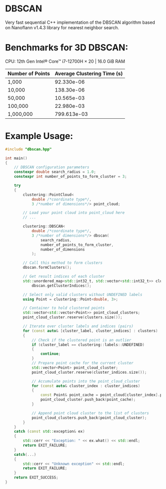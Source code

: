 # DBSCAN

Very fast sequential C++ implementation of the DBSCAN algorithm based on Nanoflann v1.4.3 library for nearest neighbor search.

# Benchmarks for 3D DBSCAN:

CPU: 12th Gen Intel® Core™ i7-12700H × 20 | 16.0 GiB RAM

| Number of Points | Average Clustering Time (s) |
| ---------------- | --------------------------- |
| 1,000            | 92.330e-06                  |
| 10,000           | 138.30e-06                  |
| 50,000           | 10.565e-03                  |
| 100,000          | 22.980e-03                  |
| 1,000,000        | 799.613e-03                 |

# Example Usage:

```cpp
#include "dbscan.hpp"

int main() 
{
    // DBSCAN configuration parameters
    constexpr double search_radius = 1.0;
    constexpr int number_of_points_to_form_cluster = 3;

    try
    {
        clustering::PointCloud<
            double /*coordinate type*/, 
            3 /*number of dimensions*/> point_cloud;

        // Load your point cloud into point_cloud here
        // ...

        clustering::DBSCAN<
            double /*coordinate type*/, 
            3 /*number of dimensions*/> dbscan(
                search_radius, 
                number_of_points_to_form_cluster, 
                number_of_dimensions
            );

        // Call this method to form clusters
        dbscan.formClusters();

        // Get result indices of each cluster
        std::unordered_map<std::int32_t, std::vector<std::int32_t>> clusters = \
            dbscan.getClusterIndices();

        // Select only valid clusters without UNDEFINED labels
        using Point = clustering::Point<double, 3>;

        // Container to hold clustered points
        std::vector<std::vector<Point>> point_cloud_clusters;
        point_cloud_cluster.reserve(clusters.size());

        // Iterate over cluster labels and indices (pairs)
        for (const auto& [cluster_label, cluster_indices] : clusters)
        {
            // Check if the clustered point is an outlier
            if (cluster_label == clustering::labels::UNDEFINED) 
            {
                continue;
            }
            // Prepare point cache for the current cluster
            std::vector<Point> point_cloud_cluster;
            point_cloud_cluster.reserve(cluster_indices.size());

            // Accumulate points into the point_cloud_cluster
            for (const auto& cluster_index : cluster_indices)
            {
                const Point& point_cache = point_cloud[cluster_index].point;
                point_cloud_cluster.push_back(point_cache);
            }

            // Append point cloud cluster to the list of clusters
            point_cloud_clusters.push_back(point_cloud_cluster);
        }
    }
    catch (const std::exception& ex)
    {
        std::cerr << "Exception: " << ex.what() << std::endl;
        return EXIT_FAILURE;
    }
    catch(...)
    {
        std::cerr << "Unknown exception" << std::endl;
        return EXIT_FAILURE;
    }
    return EXIT_SUCCESS;
}
```